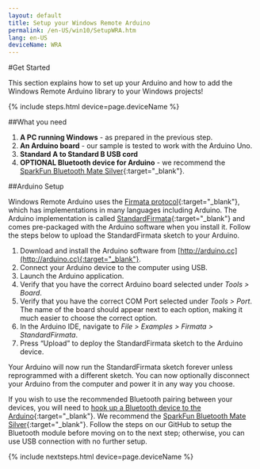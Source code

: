 ```yaml
---
layout: default
title: Setup your Windows Remote Arduino
permalink: /en-US/win10/SetupWRA.htm
lang: en-US
deviceName: WRA
---
```


#Get Started

This section explains how to set up your Arduino and how to add the Windows Remote Arduino library to your Windows projects!

{% include steps.html device=page.deviceName %}

##What you need

1. **A PC running Windows** - as prepared in the previous step.
1. **An Arduino board** - our sample is tested to work with the Arduino Uno.
1. **Standard A to Standard B USB cord**
1. **OPTIONAL Bluetooth device for Arduino** - we recommend the [SparkFun Bluetooth Mate Silver](https://www.sparkfun.com/products/12576){:target="_blank"}.

##Arduino Setup

Windows Remote Arduino uses the [Firmata protocol](https://github.com/firmata/protocol){:target="_blank"}, which has implementations in many languages including Arduino. The Arduino implementation is called [StandardFirmata](https://github.com/firmata/arduino/blob/master/examples/StandardFirmata/StandardFirmata.ino){:target="_blank"} and comes pre-packaged with the Arduino software when you install it. Follow the steps below to upload the StandardFirmata sketch to your Arduino.

1. Download and install the Arduino software from [http://arduino.cc](http://arduino.cc){:target="_blank"}.
2. Connect your Arduino device to the computer using USB.
3. Launch the Arduino application.
4. Verify that you have the correct Arduino board selected under *Tools > Board*.
5. Verify that you have the correct COM Port selected under *Tools > Port*.  The name of the board should appear next to each option, making it much easier to choose the correct option.
6. In the Arduino IDE, navigate to *File > Examples > Firmata > StandardFirmata*.
7. Press “Upload” to deploy the StandardFirmata sketch to the Arduino device.

Your Arduino will now run the StandardFirmata sketch forever unless reprogrammed with a different sketch. You can now optionally disconnect your Arduino from the computer and power it in any way you choose. 

If you wish to use the recommended Bluetooth pairing between your devices, you will need to [hook up a Bluetooth device to the Arduino](https://github.com/ms-iot/remote-wiring/blob/master/bluetooth.md){:target="_blank"}. We recommend the [SparkFun Bluetooth Mate Silver](https://www.sparkfun.com/products/12576){:target="_blank"}.  Follow the steps on our GitHub to setup the Bluetooth module before moving on to the next step; otherwise, you can use USB connection with no further setup.

{% include nextsteps.html device=page.deviceName %}
